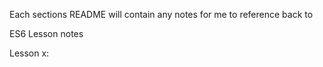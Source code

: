 Each sections README will contain any notes for me to reference back to

ES6 Lesson notes

Lesson x: 